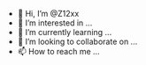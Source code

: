 - 👋 Hi, I’m @Z12xx
- 👀 I’m interested in ...
- 🌱 I’m currently learning ...
- 💞️ I’m looking to collaborate on ...
- 📫 How to reach me ...

<!---
Z12xx/Z12xx is a ✨ special ✨ repository because its `README.md` (this file) appears on your GitHub profile.
You can click the Preview link to take a look at your changes.
--->
